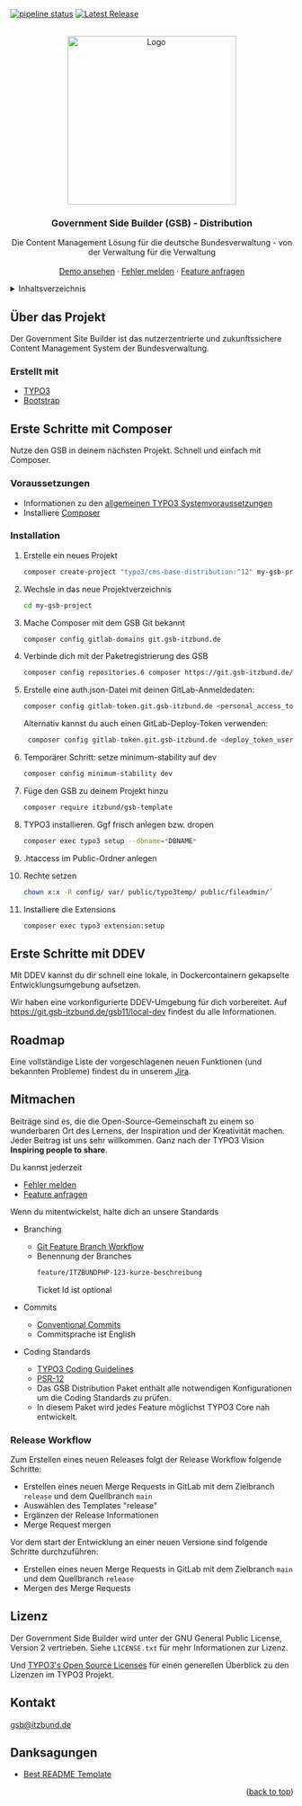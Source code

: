 <a name="readme-top"></a>



<!-- PROJECT SHIELDS -->
[![pipeline status](https://git.gsb-itzbund.de/gsb11/distribution-package-gsb_template/badges/main/pipeline.svg)][pipeline-url]
[![Latest Release](https://git.gsb-itzbund.de/gsb11/distribution-package-gsb_template/-/badges/release.svg)][release-url]



<!-- PROJECT LOGO -->
<br />
<div align="center">
  <a href="https://git.gsb-itzbund.de/gsb11/distribution-package-gsb_template">
    <img src="https://produkt.gsb.bund.de/SiteGlobals/Frontend/Images/logo.png?__blob=normal&v=1" alt="Logo" width="300">
  </a>

<h3 align="center">Government Side Builder (GSB) - Distribution</h3>

  <p align="center">
    Die Content Management Lösung für die deutsche Bundesverwaltung - von der Verwaltung für die Verwaltung
    <br />
    <br />
    <a href="https://demo.gsb-itzbund.de/">Demo ansehen</a>
    ·
    <a href="https://jira.powerofone.de/jira/secure/CreateIssue!default.jspa?pid=21636&issuetype=1">Fehler melden</a>
    ·
    <a href="https://jira.powerofone.de/jira/secure/CreateIssue.jspa?pid=21636&issuetype=10">Feature anfragen</a>
  </p>
</div>



<!-- TABLE OF CONTENTS -->
<details>
  <summary>Inhaltsverzeichnis</summary>
  <ol>
    <li><a href="#uber-das-projekt">Über das Projekt</a></li>
    <li><a href="#erste-schritte-mit-composer">Erste Schritte mit Composer</a></li>
    <li><a href="#erste-schritte-mit-ddev">Erste Schritte mit DDEV</a></li>
    <li><a href="#roadmap">Roadmap</a></li>
    <li><a href="#mitmachen">Mitmachen</a></li>
    <li><a href="#lizenz">Lizenz</a></li>
    <li><a href="#kontakt">Kontakt</a></li>
    <li><a href="#danksagungen">Danksagungen</a></li>
  </ol>
</details>



<!-- ABOUT THE PROJECT -->
## Über das Projekt

Der Government Site Builder ist das nutzerzentrierte und zukunftssichere Content Management System der Bundesverwaltung.


### Erstellt mit

* [TYPO3][typo3-url]
* [Bootstrap][bootstrap-url]



<!-- GETTING STARTED -->
## Erste Schritte mit Composer

Nutze den GSB in deinem nächsten Projekt. Schnell und einfach mit Composer.


### Voraussetzungen

- Informationen zu den [allgemeinen TYPO3 Systemvoraussetzungen][typo3-requirements-url]
- Installiere [Composer][composer-url]


### Installation

1. Erstelle ein neues Projekt
   ```sh
   composer create-project "typo3/cms-base-distribution:^12" my-gsb-project
   ```
1. Wechsle in das neue Projektverzeichnis
   ```sh
   cd my-gsb-project
   ```
1. Mache Composer mit dem GSB Git bekannt
   ```sh
   composer config gitlab-domains git.gsb-itzbund.de
   ```
1. Verbinde dich mit der Paketregistrierung des GSB
   ```sh
   composer config repositories.6 composer https://git.gsb-itzbund.de/api/v4/group/6/-/packages/composer/
   ```
1. Erstelle eine auth.json-Datei mit deinen GitLab-Anmeldedaten:
   ```sh
   composer config gitlab-token.git.gsb-itzbund.de <personal_access_token>
   ```
   Alternativ kannst du auch einen GitLab-Deploy-Token verwenden:
   ```sh
    composer config gitlab-token.git.gsb-itzbund.de <deploy_token_username> <deploy_token>
    ```
1. Temporärer Schritt: setze minimum-stability auf dev
   ```sh
   composer config minimum-stability dev
   ```
1. Füge den GSB zu deinem Projekt hinzu
   ```sh
   composer require itzbund/gsb-template
   ```

1. TYPO3 installieren. Ggf frisch anlegen bzw. dropen
   ```sh
   composer exec typo3 setup --dbname=*DBNAME*
   ```
1. .htaccess im Public-Ordner anlegen
1. Rechte setzen
    ```sh
   chown x:x -R config/ var/ public/typo3temp/ public/fileadmin/´
   ```
1. Installiere die Extensions
   ```sh
   composer exec typo3 extension:setup
   ```


<!-- GETTING STARTED -->
## Erste Schritte mit DDEV

Mit DDEV kannst du dir schnell eine lokale, in Dockercontainern gekapselte Entwicklungsumgebung aufsetzen.

Wir haben eine vorkonfigurierte DDEV-Umgebung für dich vorbereitet. Auf https://git.gsb-itzbund.de/gsb11/local-dev findest du alle Informationen.



<!-- ROADMAP -->
## Roadmap

Eine vollständige Liste der vorgeschlagenen neuen Funktionen (und bekannten Probleme) findest du in unserem [Jira][jira-backlog-url].



<!-- CONTRIBUTING -->
## Mitmachen

Beiträge sind es, die die Open-Source-Gemeinschaft zu einem so wunderbaren Ort des Lernens, der Inspiration und der Kreativität machen. Jeder Beitrag ist uns sehr willkommen. Ganz nach der TYPO3 Vision **Inspiring people to share**.

Du kannst jederzeit
- [Fehler melden][jira-bug-url]
- [Feature anfragen][jira-story-url]

Wenn du mitentwickelst, halte dich an unsere Standards
- Branching
  - [Git Feature Branch Workflow][git-workflow-url]
  - Benennung der Branches
     ```sh
     feature/ITZBUNDPHP-123-kurze-beschreibung
     ````
     Ticket Id ist optional
- Commits
  - [Conventional Commits][conventionalcommits-url]
  - Commitsprache ist English

- Coding Standards
  - [TYPO3 Coding Guidelines][typo3-coding-guidelines-url]
  - [PSR-12][psr12-url]
  - Das GSB Distribution Paket enthält alle notwendigen Konfigurationen um die Coding Standards zu prüfen.
  - In diesem Paket wird jedes Feature möglichst TYPO3 Core nah entwickelt.

### Release Workflow
Zum Erstellen eines neuen Releases folgt der Release Workflow folgende Schritte:
- Erstellen eines neuen Merge Requests in GitLab mit dem Zielbranch `release` und dem Quellbranch `main`
- Auswählen des Templates "release"
- Ergänzen der Release Informationen
- Merge Request mergen

Vor dem start der Entwicklung an einer neuen Versione sind folgende Schritte durchzuführen:
- Erstellen eines neuen Merge Requests in GitLab mit dem Zielbranch `main` und dem Quellbranch `release`
- Mergen des Merge Requests


<!-- LICENSE -->
## Lizenz

Der Government Side Builder wird unter der GNU General Public License, Version 2 vertrieben. Siehe `LICENSE.txt` für mehr Informationen zur Lizenz.

Und [TYPO3's Open Source Licenses][typo3-licenses-url] für einen generellen Überblick zu den Lizenzen im TYPO3 Projekt.



<!-- CONTACT -->
## Kontakt

gsb@itzbund.de



<!-- ACKNOWLEDGMENTS -->
## Danksagungen

* [Best README Template](https://github.com/othneildrew/Best-README-Template)

<p align="right">(<a href="#readme-top">back to top</a>)</p>



<!-- MARKDOWN LINKS & IMAGES -->
<!-- https://www.markdownguide.org/basic-syntax/#reference-style-links -->
[bootstrap-url]: https://getbootstrap.com
[composer-url]: https://getcomposer.org/
[conventionalcommits-url]: https://www.conventionalcommits.org/en/v1.0.0/
[git-workflow-url]: https://www.atlassian.com/git/tutorials/comparing-workflows/feature-branch-workflow
[jira-backlog-url]: https://jira.powerofone.de/jira/secure/RapidBoard.jspa?rapidView=2924&projectKey=ITZBUNDPHP&view=planning&issueLimit=100
[jira-bug-url]: https://jira.powerofone.de/jira/secure/CreateIssue!default.jspa?pid=21636&issuetype=1
[jira-story-url]: https://jira.powerofone.de/jira/secure/CreateIssue.jspa?pid=21636&issuetype=10
[pipeline-url]: https://git.gsb-itzbund.de/gsb11/distribution-package-gsb_template/-/commits/main
[release-url]: https://git.gsb-itzbund.de/gsb11/distribution-package-gsb_template/-/releases
[typo3-url]: https://get.typo3.org/
[typo3-licenses-url]: https://typo3.org/project/licenses
[typo3-requirements-url]: https://get.typo3.org/version/12#system-requirements
[typo3-coding-guidelines-url]: https://docs.typo3.org/m/typo3/reference-coreapi/master/en-us/CodingGuidelines/Index.html
[psr12-url]: https://www.php-fig.org/psr/psr-12/

